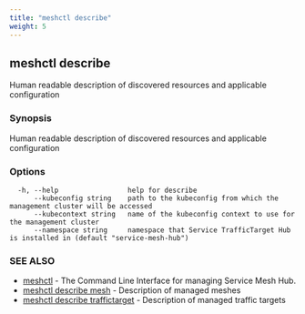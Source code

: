 ```yaml
---
title: "meshctl describe"
weight: 5
---
```

## meshctl describe

Human readable description of discovered resources and applicable configuration

### Synopsis

Human readable description of discovered resources and applicable configuration

### Options

```
  -h, --help                 help for describe
      --kubeconfig string    path to the kubeconfig from which the management cluster will be accessed
      --kubecontext string   name of the kubeconfig context to use for the management cluster
      --namespace string     namespace that Service TrafficTarget Hub is installed in (default "service-mesh-hub")
```

### SEE ALSO

* [meshctl](../meshctl)	 - The Command Line Interface for managing Service Mesh Hub.
* [meshctl describe mesh](../meshctl_describe_mesh)	 - Description of managed meshes
* [meshctl describe traffictarget](../meshctl_describe_traffictarget)	 - Description of managed traffic targets


